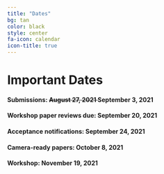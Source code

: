 ```yaml
---
title: "Dates"
bg: tan
color: black
style: center
fa-icon: calendar
icon-title: true
---
```


# Important Dates

#### Submissions: **<strike> August 27, 2021 </strike> September 3, 2021**
#### Workshop paper reviews due: **September 20, 2021**

#### Acceptance notifications: **September 24, 2021**

#### Camera-ready papers: **October 8, 2021**

<!--#### Presentation recordings: **October 9, 2021**-->

#### Workshop: **November 19, 2021**
